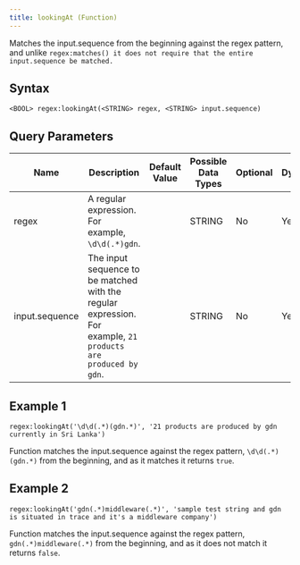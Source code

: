 ```yaml
---
title: lookingAt (Function)
---
```


Matches the input.sequence from the beginning against the regex pattern, and unlike `regex:matches() it does not require that the entire input.sequence be matched.`

## Syntax

    <BOOL> regex:lookingAt(<STRING> regex, <STRING> input.sequence)

## Query Parameters

| Name           | Description          | Default Value | Possible Data Types | Optional | Dynamic |
|----------------|----------------------------------------------------------------------------------------------------------------|---------------|---------------------|----------|---------|
| regex          | A regular expression. For example, `\d\d(.*)gdn`. |               | STRING              | No       | Yes     |
| input.sequence | The input sequence to be matched with the regular expression. For example, `21 products are produced by gdn`. |               | STRING              | No       | Yes     |

## Example 1

    regex:lookingAt('\d\d(.*)(gdn.*)', '21 products are produced by gdn currently in Sri Lanka')

Function matches the input.sequence against the regex pattern, `\d\d(.*)(gdn.*)` from the beginning, and as it matches it returns `true`.

## Example 2

    regex:lookingAt('gdn(.*)middleware(.*)', 'sample test string and gdn is situated in trace and it's a middleware company')

Function matches the input.sequence against the regex pattern, `gdn(.*)middleware(.*)` from the beginning, and as it does not match it returns `false`.
